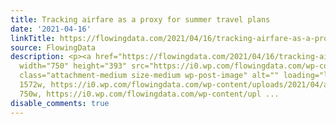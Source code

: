 ```yaml
---
title: Tracking airfare as a proxy for summer travel plans
date: '2021-04-16'
linkTitle: https://flowingdata.com/2021/04/16/tracking-airfare-as-a-proxy-for-summer-travel-plans/
source: FlowingData
description: <p><a href="https://flowingdata.com/2021/04/16/tracking-airfare-as-a-proxy-for-summer-travel-plans/"><img
  width="750" height="393" src="https://i0.wp.com/flowingdata.com/wp-content/uploads/2021/04/airfare-difference.png?fit=750%2C393&amp;ssl=1"
  class="attachment-medium size-medium wp-post-image" alt="" loading="lazy" srcset="https://i0.wp.com/flowingdata.com/wp-content/uploads/2021/04/airfare-difference.png?w=1572&amp;ssl=1
  1572w, https://i0.wp.com/flowingdata.com/wp-content/uploads/2021/04/airfare-difference.png?resize=750%2C393&amp;ssl=1
  750w, https://i0.wp.com/flowingdata.com/wp-content/upl ...
disable_comments: true
---
```

<p><a href="https://flowingdata.com/2021/04/16/tracking-airfare-as-a-proxy-for-summer-travel-plans/"><img width="750" height="393" src="https://i0.wp.com/flowingdata.com/wp-content/uploads/2021/04/airfare-difference.png?fit=750%2C393&amp;ssl=1" class="attachment-medium size-medium wp-post-image" alt="" loading="lazy" srcset="https://i0.wp.com/flowingdata.com/wp-content/uploads/2021/04/airfare-difference.png?w=1572&amp;ssl=1 1572w, https://i0.wp.com/flowingdata.com/wp-content/uploads/2021/04/airfare-difference.png?resize=750%2C393&amp;ssl=1 750w, https://i0.wp.com/flowingdata.com/wp-content/upl ...